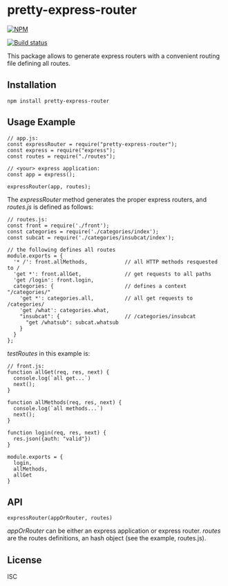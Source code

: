 # pretty-express-router
[![NPM](https://nodei.co/npm/pretty-express-router.png)](https://nodei.co/npm/pretty-express-router/)

[![Build status](https://travis-ci.org/martinlevesque/pretty-express-router.svg?branch=master)](https://travis-ci.org/martinlevesque/pretty-express-router)

This package allows to generate express routers with a convenient routing file defining all routes.

## Installation

```
npm install pretty-express-router
```

## Usage Example

```
// app.js:
const expressRouter = require("pretty-express-router");
const express = require("express");
const routes = require("./routes");

// <your> express application:
const app = express();

expressRouter(app, routes);
```

The *expressRouter* method generates the proper express routers,
and *routes.js* is defined as follows:

```
// routes.js:
const front = require('./front');
const categories = require('./categories/index');
const subcat = require('./categories/insubcat/index');

// the following defines all routes
module.exports = {
  '* /': front.allMethods,            // all HTTP methods resquested to /
  'get *': front.allGet,              // get requests to all paths
  'get /login': front.login,
  categories: {                       // defines a context "/categories/"
    'get *': categories.all,          // all get requests to /categories/
    'get /what': categories.what,
    "insubcat": {                     // /categories/insubcat
      "get /whatsub": subcat.whatsub
    }
  }
};
```

*testRoutes* in this example is:

```
// front.js:
function allGet(req, res, next) {
  console.log(`all get...`)
  next();
}

function allMethods(req, res, next) {
  console.log(`all methods...`)
  next();
}

function login(req, res, next) {
  res.json({auth: "valid"})
}

module.exports = {
  login,
  allMethods,
  allGet
}

```

## API

```
expressRouter(appOrRouter, routes)
```

*appOrRouter* can be either an express application or express router.
*routes* are the routes definitions, an hash object (see the example, routes.js).


## License

ISC
